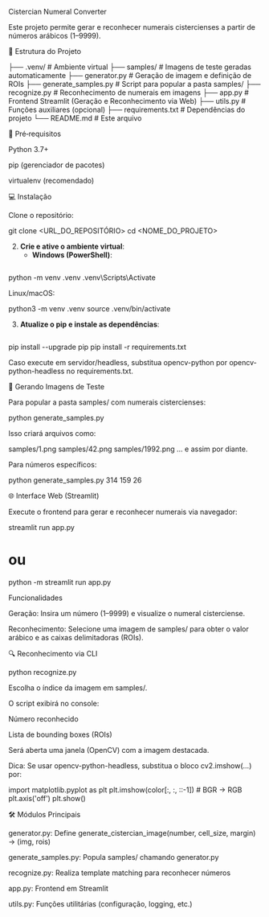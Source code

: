 Cistercian Numeral Converter

Este projeto permite gerar e reconhecer numerais cistercienses a partir de números arábicos (1–9999).

📂 Estrutura do Projeto

├── .venv/                 # Ambiente virtual
├── samples/               # Imagens de teste geradas automaticamente
├── generator.py           # Geração de imagem e definição de ROIs
├── generate_samples.py    # Script para popular a pasta samples/
├── recognize.py           # Reconhecimento de numerais em imagens
├── app.py                 # Frontend Streamlit (Geração e Reconhecimento via Web)
├── utils.py               # Funções auxiliares (opcional)
├── requirements.txt       # Dependências do projeto
└── README.md              # Este arquivo

🚀 Pré‑requisitos

Python 3.7+

pip (gerenciador de pacotes)

virtualenv (recomendado)

💻 Instalação

Clone o repositório:

git clone <URL_DO_REPOSITÓRIO>
cd <NOME_DO_PROJETO>

2. **Crie e ative o ambiente virtual**:
   - **Windows (PowerShell)**:
     ```powershell
python -m venv .venv
.venv\Scripts\Activate

Linux/macOS:



python3 -m venv .venv
source .venv/bin/activate


3. **Atualize o pip e instale as dependências**:
   ```bash
pip install --upgrade pip
pip install -r requirements.txt

Caso execute em servidor/headless, substitua opencv-python por opencv-python-headless no requirements.txt.

🎨 Gerando Imagens de Teste

Para popular a pasta samples/ com numerais cistercienses:

python generate_samples.py

Isso criará arquivos como:

samples/1.png
samples/42.png
samples/1992.png
... e assim por diante.

Para números específicos:

python generate_samples.py 314 159 26

🌐 Interface Web (Streamlit)

Execute o frontend para gerar e reconhecer numerais via navegador:

streamlit run app.py
# ou
python -m streamlit run app.py

Funcionalidades

Geração: Insira um número (1–9999) e visualize o numeral cisterciense.

Reconhecimento: Selecione uma imagem de samples/ para obter o valor arábico e as caixas delimitadoras (ROIs).

🔍 Reconhecimento via CLI

python recognize.py

Escolha o índice da imagem em samples/.

O script exibirá no console:

Número reconhecido

Lista de bounding boxes (ROIs)

Será aberta uma janela (OpenCV) com a imagem destacada.

Dica: Se usar opencv-python-headless, substitua o bloco cv2.imshow(...) por:

import matplotlib.pyplot as plt
plt.imshow(color[:, :, ::-1])  # BGR → RGB
plt.axis('off')
plt.show()

🛠️ Módulos Principais

generator.py: Define generate_cistercian_image(number, cell_size, margin) → (img, rois)

generate_samples.py: Popula samples/ chamando generator.py

recognize.py: Realiza template matching para reconhecer números

app.py: Frontend em Streamlit

utils.py: Funções utilitárias (configuração, logging, etc.)
